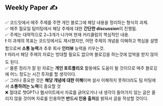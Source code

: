 ## Weekly Paper ✍ 
✅ 코드잇에서 매주 주제를 주면 개인 블로그에 해당 내용을 정리하는 형식의 과제.  
✅ 매주 월요일 팀미팅에서 해당 주제에 대한 **간단한 discussion**이 진행됨.  
✅ 주제는 대략적으로 2~3개가 나가며 현재 커리큘럼의 핵심적인 내용.  
❗ 이 과제의 목표는 코드잇에서도 제시했지만, 어떤 주제의 개념을 이해하고 핵심을 설명함으로써 **소통 능력**과 추후 회사 **인터뷰** 능력을 키우는것.  
❗ 따라서 해당 주제의 자료는 방대할 필요도 없으며 블로깅을 하는것에 압박을 받지 않아도 된다.   
✅ 물론 정리가 잘 된 자료는 **개인 포트폴리오** 활용에도 도움이 될 것이므로 매주 블로깅에 어느 정도는 시간 투자를 할 생각이다.   
✅ 그러나 중요한 것은 **해당 개념에 대한 이해**이며 설사 이해하지 못하더라도 팀 미팅에서 **소통하려는 노력**이 중요할 것  
❌ 절대로 챗GPT나 웹사이트에서 자료를 긁어오거나 내 생각이 들어가지 않는 글은 올리지 않을 것이며 자료를 인용하면 **반드시 인용 출처**를 밝혀서 글을 작성할 것이다.  
